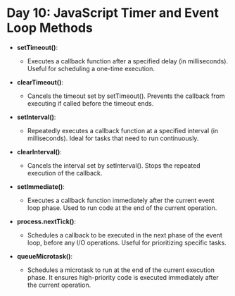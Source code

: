 # Day 10: JavaScript Timer and Event Loop Methods

- **setTimeout()**: 
  - Executes a callback function after a specified delay (in milliseconds). Useful for scheduling a one-time execution.

- **clearTimeout()**: 
  - Cancels the timeout set by setTimeout(). Prevents the callback from executing if called before the timeout ends.

- **setInterval()**: 
  - Repeatedly executes a callback function at a specified interval (in milliseconds). Ideal for tasks that need to run continuously.

- **clearInterval()**: 
  - Cancels the interval set by setInterval(). Stops the repeated execution of the callback.

- **setImmediate()**: 
  - Executes a callback function immediately after the current event loop phase. Used to run code at the end of the current operation.

- **process.nextTick()**: 
  - Schedules a callback to be executed in the next phase of the event loop, before any I/O operations. Useful for prioritizing specific tasks.

- **queueMicrotask()**: 
  - Schedules a microtask to run at the end of the current execution phase. It ensures high-priority code is executed immediately after the current operation.
